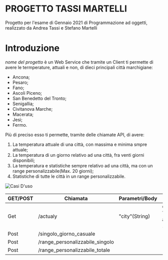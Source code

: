 # PROGETTO TASSI MARTELLI
Progetto per l'esame di Gennaio 2021 di Programmazione ad oggetti, realizzato da Andrea Tassi e Stefano Martelli

# Introduzione
*nome del progetto* è un Web Service che tramite un Client ti permette di avere le termperature, attuali e non, di dieci principali città marchigiane:
* Ancona;
* Pesaro;
* Fano;
* Ascoli Piceno;
* San Benedetto del Tronto;
* Senigallia;
* Civitanova Marche;
* Macerata;
* Jesi;
* Fermo.

Più di preciso esso ti permette, tramite delle chiamate API, di avere:
 1. La temperatura attuale di una città, con massima e minima smpre attuale;
 2. La temperatura di un giorno relativo ad una città, fra venti giorni disponibili;
 3. La temperatura e statistiche sempre relativo ad una città, ma con un range personalizzabile(Max. 20 giorni);
 4. Statistiche di tutte le città in un range personalizzabile.

![Casi D'uso](https://imagizer.imageshack.com/img924/2156/AzzHoo.jpg)

GET/POST | Chiamata | Parametri/Body | Descrizione
------------ | ------------- | ------------ | -------------
Get | /actualy | "city"(String) | Chiamata Temperatura attuale(Punto 1)
Post | /singolo_giorno_casuale |
Post | /range_personalizzabile_singolo |
Post | /range_personalizzabile_totale |
